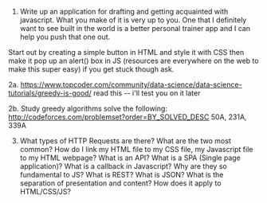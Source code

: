 1. Write up an application for drafting and getting acquainted with javascript. What you make of it is very up to you. One that I definitely want to see built in the world is a better personal trainer app and I can help you push that one out. 

Start out by creating a simple button in HTML and style it with CSS then make it pop up an alert() box in JS (resources are everywhere on the web to make this super easy) if you get stuck though ask.

2a. https://www.topcoder.com/community/data-science/data-science-tutorials/greedy-is-good/ read this -- i'll test you on it later

2b. Study greedy algorithms solve the following: http://codeforces.com/problemset?order=BY_SOLVED_DESC 50A, 231A, 339A


3. What types of HTTP Requests are there? What are the two most common?
How do I link my HTML file to my CSS file, my Javascript file to my HTML webpage?
What is an API?
What is a SPA (Single page application)?
What is a callback in Javascript? Why are they so fundamental to JS?
What is REST?
What is JSON?
What is the separation of presentation and content? How does it apply to HTML/CSS/JS?
